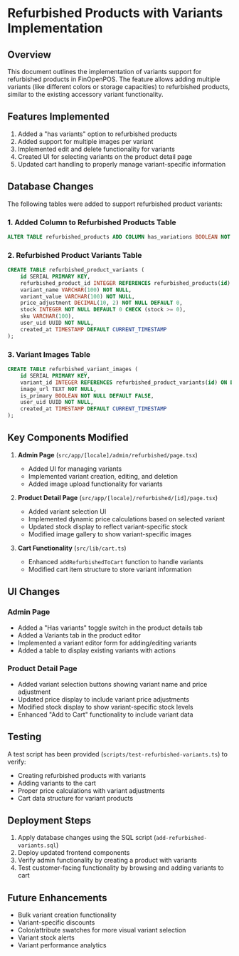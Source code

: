 # Refurbished Products with Variants Implementation

## Overview

This document outlines the implementation of variants support for refurbished products in FinOpenPOS. The feature allows adding multiple variants (like different colors or storage capacities) to refurbished products, similar to the existing accessory variant functionality.

## Features Implemented

1. Added a "has variants" option to refurbished products
2. Added support for multiple images per variant
3. Implemented edit and delete functionality for variants
4. Created UI for selecting variants on the product detail page
5. Updated cart handling to properly manage variant-specific information

## Database Changes

The following tables were added to support refurbished product variants:

### 1. Added Column to Refurbished Products Table

```sql
ALTER TABLE refurbished_products ADD COLUMN has_variations BOOLEAN NOT NULL DEFAULT FALSE;
```

### 2. Refurbished Product Variants Table

```sql
CREATE TABLE refurbished_product_variants (
    id SERIAL PRIMARY KEY,
    refurbished_product_id INTEGER REFERENCES refurbished_products(id) ON DELETE CASCADE,
    variant_name VARCHAR(100) NOT NULL,
    variant_value VARCHAR(100) NOT NULL,
    price_adjustment DECIMAL(10, 2) NOT NULL DEFAULT 0,
    stock INTEGER NOT NULL DEFAULT 0 CHECK (stock >= 0),
    sku VARCHAR(100),
    user_uid UUID NOT NULL,
    created_at TIMESTAMP DEFAULT CURRENT_TIMESTAMP
);
```

### 3. Variant Images Table

```sql
CREATE TABLE refurbished_variant_images (
    id SERIAL PRIMARY KEY,
    variant_id INTEGER REFERENCES refurbished_product_variants(id) ON DELETE CASCADE,
    image_url TEXT NOT NULL,
    is_primary BOOLEAN NOT NULL DEFAULT FALSE,
    user_uid UUID NOT NULL,
    created_at TIMESTAMP DEFAULT CURRENT_TIMESTAMP
);
```

## Key Components Modified

1. **Admin Page** (`src/app/[locale]/admin/refurbished/page.tsx`)

   - Added UI for managing variants
   - Implemented variant creation, editing, and deletion
   - Added image upload functionality for variants

2. **Product Detail Page** (`src/app/[locale]/refurbished/[id]/page.tsx`)

   - Added variant selection UI
   - Implemented dynamic price calculations based on selected variant
   - Updated stock display to reflect variant-specific stock
   - Modified image gallery to show variant-specific images

3. **Cart Functionality** (`src/lib/cart.ts`)
   - Enhanced `addRefurbishedToCart` function to handle variants
   - Modified cart item structure to store variant information

## UI Changes

### Admin Page

- Added a "Has variants" toggle switch in the product details tab
- Added a Variants tab in the product editor
- Implemented a variant editor form for adding/editing variants
- Added a table to display existing variants with actions

### Product Detail Page

- Added variant selection buttons showing variant name and price adjustment
- Updated price display to include variant price adjustments
- Modified stock display to show variant-specific stock levels
- Enhanced "Add to Cart" functionality to include variant data

## Testing

A test script has been provided (`scripts/test-refurbished-variants.ts`) to verify:

- Creating refurbished products with variants
- Adding variants to the cart
- Proper price calculations with variant adjustments
- Cart data structure for variant products

## Deployment Steps

1. Apply database changes using the SQL script (`add-refurbished-variants.sql`)
2. Deploy updated frontend components
3. Verify admin functionality by creating a product with variants
4. Test customer-facing functionality by browsing and adding variants to cart

## Future Enhancements

- Bulk variant creation functionality
- Variant-specific discounts
- Color/attribute swatches for more visual variant selection
- Variant stock alerts
- Variant performance analytics
